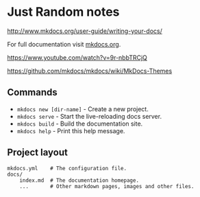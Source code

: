 # Just Random notes

http://www.mkdocs.org/user-guide/writing-your-docs/

For full documentation visit [mkdocs.org](http://mkdocs.org).

https://www.youtube.com/watch?v=9r-nbbTRCjQ

https://github.com/mkdocs/mkdocs/wiki/MkDocs-Themes


## Commands

* `mkdocs new [dir-name]` - Create a new project.
* `mkdocs serve` - Start the live-reloading docs server.
* `mkdocs build` - Build the documentation site.
* `mkdocs help` - Print this help message.

## Project layout

    mkdocs.yml    # The configuration file.
    docs/
        index.md  # The documentation homepage.
        ...       # Other markdown pages, images and other files.
